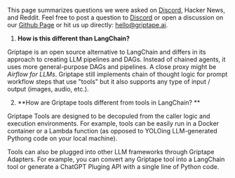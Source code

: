 This page summarizes questions we were asked on [Discord](https://discord.gg/gnWRz88eym), Hacker News, and Reddit. Feel free to post a question to [Discord](https://discord.gg/gnWRz88eym) or open a discussion on our [Github Page](https://github.com/griptape-ai) or hit us up directly: hello@griptape.ai. 

1. **How is this different than LangChain?**

Griptape is an open source alternative to LangChain and differs in its approach to creating LLM pipelines and DAGs. Instead of chained agents, it uses more general-purpose DAGs and pipelines. A close proxy might be *Airflow for LLMs*. Griptape still implements chain of thought logic for prompt workflow steps that use "tools" but it also supports any type of input / output (images, audio, etc.). 

2. **How are Griptape tools different from tools in LangChain? **

Griptape Tools are designed to be decopuled from the caller logic and execution environments. For example, tools can be easily run in a Docker container or a Lambda function (as opposed to YOLOing LLM-generated Pythong code on your local machine). 

Tools can also be plugged into other LLM frameworks through Griptape Adapters. For example, you can convert any Griptape tool into a LangChain tool or generate a ChatGPT Pluging API with a single line of Python code. 

